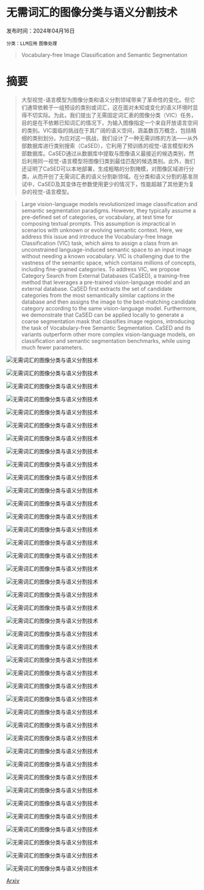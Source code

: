 # 无需词汇的图像分类与语义分割技术

发布时间：2024年04月16日

`分类：LLM应用` `图像处理`

> Vocabulary-free Image Classification and Semantic Segmentation

# 摘要

> 大型视觉-语言模型为图像分类和语义分割领域带来了革命性的变化。但它们通常依赖于一组预设的类别或词汇，这在面对未知或变化的语义环境时显得不切实际。为此，我们提出了无需固定词汇表的图像分类（VIC）任务，目的是在不依赖已知词汇的情况下，为输入图像指定一个来自开放语言空间的类别。VIC面临的挑战在于其广阔的语义空间，涵盖数百万概念，包括精细的类别划分。为应对这一挑战，我们设计了一种无需训练的方法——从外部数据库进行类别搜索（CaSED），它利用了预训练的视觉-语言模型和外部数据库。CaSED通过从数据库中提取与图像语义最接近的候选类别，然后利用同一视觉-语言模型将图像归类到最佳匹配的候选类别。此外，我们还证明了CaSED可以本地部署，生成粗略的分割掩模，对图像区域进行分类，从而开创了无需词汇表的语义分割新领域。在分类和语义分割的基准测试中，CaSED及其变体在参数使用更少的情况下，性能超越了其他更为复杂的视觉-语言模型。

> Large vision-language models revolutionized image classification and semantic segmentation paradigms. However, they typically assume a pre-defined set of categories, or vocabulary, at test time for composing textual prompts. This assumption is impractical in scenarios with unknown or evolving semantic context. Here, we address this issue and introduce the Vocabulary-free Image Classification (VIC) task, which aims to assign a class from an unconstrained language-induced semantic space to an input image without needing a known vocabulary. VIC is challenging due to the vastness of the semantic space, which contains millions of concepts, including fine-grained categories. To address VIC, we propose Category Search from External Databases (CaSED), a training-free method that leverages a pre-trained vision-language model and an external database. CaSED first extracts the set of candidate categories from the most semantically similar captions in the database and then assigns the image to the best-matching candidate category according to the same vision-language model. Furthermore, we demonstrate that CaSED can be applied locally to generate a coarse segmentation mask that classifies image regions, introducing the task of Vocabulary-free Semantic Segmentation. CaSED and its variants outperform other more complex vision-language models, on classification and semantic segmentation benchmarks, while using much fewer parameters.

![无需词汇的图像分类与语义分割技术](../../../paper_images/2404.10864/x1.png)

![无需词汇的图像分类与语义分割技术](../../../paper_images/2404.10864/x2.png)

![无需词汇的图像分类与语义分割技术](../../../paper_images/2404.10864/x3.png)

![无需词汇的图像分类与语义分割技术](../../../paper_images/2404.10864/x4.png)

![无需词汇的图像分类与语义分割技术](../../../paper_images/2404.10864/x5.png)

![无需词汇的图像分类与语义分割技术](../../../paper_images/2404.10864/x6.png)

![无需词汇的图像分类与语义分割技术](../../../paper_images/2404.10864/x7.png)

![无需词汇的图像分类与语义分割技术](../../../paper_images/2404.10864/caltech101_chandelier.png)

![无需词汇的图像分类与语义分割技术](../../../paper_images/2404.10864/caltech101_dalmatian.png)

![无需词汇的图像分类与语义分割技术](../../../paper_images/2404.10864/caltech101_ibis.png)

![无需词汇的图像分类与语义分割技术](../../../paper_images/2404.10864/caltech101_gramophone.png)

![无需词汇的图像分类与语义分割技术](../../../paper_images/2404.10864/caltech101_cellphone.png)

![无需词汇的图像分类与语义分割技术](../../../paper_images/2404.10864/food101_bibimbap.png)

![无需词汇的图像分类与语义分割技术](../../../paper_images/2404.10864/food101_cheesecake.png)

![无需词汇的图像分类与语义分割技术](../../../paper_images/2404.10864/food101_guacamole.png)

![无需词汇的图像分类与语义分割技术](../../../paper_images/2404.10864/food101_caprese_salad.png)

![无需词汇的图像分类与语义分割技术](../../../paper_images/2404.10864/food101_pizza.png)

![无需词汇的图像分类与语义分割技术](../../../paper_images/2404.10864/sun397_galley.png)

![无需词汇的图像分类与语义分割技术](../../../paper_images/2404.10864/sun397_shed.png)

![无需词汇的图像分类与语义分割技术](../../../paper_images/2404.10864/sun397_restaurant.png)

![无需词汇的图像分类与语义分割技术](../../../paper_images/2404.10864/sun397_football.png)

![无需词汇的图像分类与语义分割技术](../../../paper_images/2404.10864/sun397_garbage_dump.png)

![无需词汇的图像分类与语义分割技术](../../../paper_images/2404.10864/sam_llava_ade_001.png)

![无需词汇的图像分类与语义分割技术](../../../paper_images/2404.10864/sam_llava_ade_002.png)

![无需词汇的图像分类与语义分割技术](../../../paper_images/2404.10864/san_wordnet_ade_001.png)

![无需词汇的图像分类与语义分割技术](../../../paper_images/2404.10864/san_wordnet_ade_003.png)

![无需词汇的图像分类与语义分割技术](../../../paper_images/2404.10864/densecased_ade_001.png)

![无需词汇的图像分类与语义分割技术](../../../paper_images/2404.10864/densecased_ade_002.png)

![无需词汇的图像分类与语义分割技术](../../../paper_images/2404.10864/sam_llava_ctx_001.png)

![无需词汇的图像分类与语义分割技术](../../../paper_images/2404.10864/sam_llava_ctx_002.png)

![无需词汇的图像分类与语义分割技术](../../../paper_images/2404.10864/san_wordnet_ctx_001.png)

![无需词汇的图像分类与语义分割技术](../../../paper_images/2404.10864/san_wordnet_ctx_002.png)

![无需词汇的图像分类与语义分割技术](../../../paper_images/2404.10864/densecased_ctx_001.png)

![无需词汇的图像分类与语义分割技术](../../../paper_images/2404.10864/densecased_ctx_002.png)

![无需词汇的图像分类与语义分割技术](../../../paper_images/2404.10864/sam_llava_voc_001.png)

![无需词汇的图像分类与语义分割技术](../../../paper_images/2404.10864/sam_llava_voc_002.png)

![无需词汇的图像分类与语义分割技术](../../../paper_images/2404.10864/san_wordnet_voc_001.png)

![无需词汇的图像分类与语义分割技术](../../../paper_images/2404.10864/san_wordnet_voc_002.png)

![无需词汇的图像分类与语义分割技术](../../../paper_images/2404.10864/densecased_voc_001.png)

![无需词汇的图像分类与语义分割技术](../../../paper_images/2404.10864/densecased_voc_002.png)

[Arxiv](https://arxiv.org/abs/2404.10864)